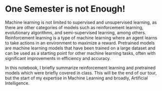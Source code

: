 # One Semester is not Enough!

Machine learning is not limited to supervised and unsupervised learning, as there are other categories of models such as reinforcement learning, evolutionary algorithms, and semi-supervised learning, among others. Reinforcement learning is a type of machine learning where an agent learns to take actions in an environment to maximize a reward. Pretrained models are machine learning models that have been trained on a large dataset and can be used as a starting point for other machine learning tasks, often with significant improvements in efficiency and accuracy.

In this notebook, I briefly summarize reinforcement learning and pretrained models which were briefly covered in class. This will be the end of our tour, but the start of my expertise in Machine Learning and broadly, Artificial Intelligence.
